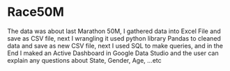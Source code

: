 # Race50M
The data was about last Marathon 50M, I gathered data into Excel File and save as CSV file, next I wrangling it used python library Pandas to cleaned data and save as new CSV file, next I used SQL to make queries, and in the End I maked an Active Dashboard in Google Data Studio and the user can explain any questions about State, Gender, Age, ...etc
